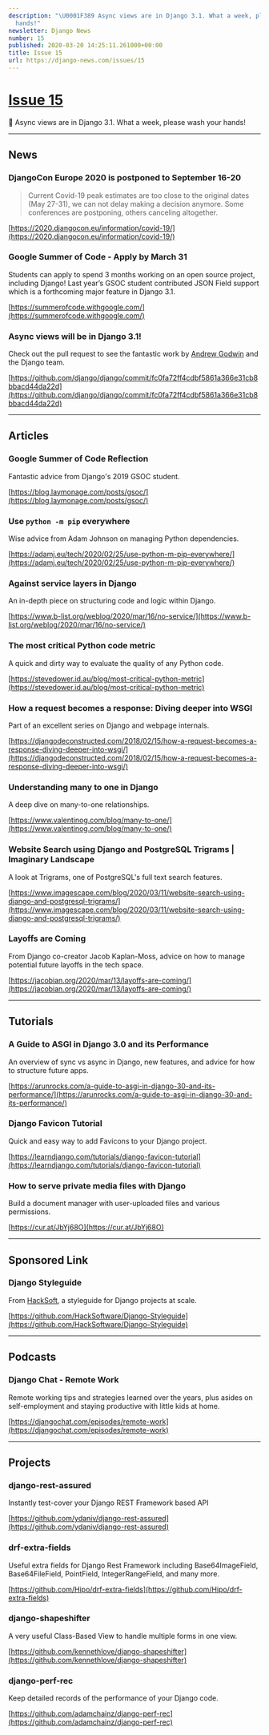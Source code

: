 ```yaml
---
description: "\U0001F389 Async views are in Django 3.1. What a week, please wash your
  hands!"
newsletter: Django News
number: 15
published: 2020-03-20 14:25:11.261000+00:00
title: Issue 15
url: https://django-news.com/issues/15
---
```


# [Issue 15](https://django-news.com/issues/15)

🎉 Async views are in Django 3.1. What a week, please wash your hands!

----

## News

### DjangoCon Europe 2020 is postponed to September 16-20

<blockquote><p>Current Covid-19 peak estimates are too close to the original dates (May 27-31), we can not delay making a decision anymore. Some conferences are postponing, others canceling altogether.</p></blockquote>

[https://2020.djangocon.eu/information/covid-19/](https://2020.djangocon.eu/information/covid-19/)

### Google Summer of Code - Apply by March 31

<p>Students can apply to spend 3 months working on an open source project, including Django! Last year’s GSOC student contributed JSON Field support which is a forthcoming major feature in Django 3.1.</p>

[https://summerofcode.withgoogle.com/](https://summerofcode.withgoogle.com/)

### Async views will be in Django 3.1!

<p>Check out the pull request to see the fantastic work by <a href="https://cur.at/WruQ8x8">Andrew Godwin</a> and the Django team.</p>

[https://github.com/django/django/commit/fc0fa72ff4cdbf5861a366e31cb8bbacd44da22d](https://github.com/django/django/commit/fc0fa72ff4cdbf5861a366e31cb8bbacd44da22d)

----

## Articles

### Google Summer of Code Reflection

<p>Fantastic advice from Django's 2019 GSOC student.</p>

[https://blog.laymonage.com/posts/gsoc/](https://blog.laymonage.com/posts/gsoc/)

### Use `python -m pip` everywhere

<p>Wise advice from Adam Johnson on managing Python dependencies.</p>

[https://adamj.eu/tech/2020/02/25/use-python-m-pip-everywhere/](https://adamj.eu/tech/2020/02/25/use-python-m-pip-everywhere/)

### Against service layers in Django

<p>An in-depth piece on structuring code and logic within Django.</p>

[https://www.b-list.org/weblog/2020/mar/16/no-service/](https://www.b-list.org/weblog/2020/mar/16/no-service/)

### The most critical Python code metric

<p>A quick and dirty way to evaluate the quality of any Python code.</p>

[https://stevedower.id.au/blog/most-critical-python-metric](https://stevedower.id.au/blog/most-critical-python-metric)

### How a request becomes a response: Diving deeper into WSGI

<p>Part of an excellent series on Django and webpage internals.</p>

[https://djangodeconstructed.com/2018/02/15/how-a-request-becomes-a-response-diving-deeper-into-wsgi/](https://djangodeconstructed.com/2018/02/15/how-a-request-becomes-a-response-diving-deeper-into-wsgi/)

### Understanding many to one in Django

<p>A deep dive on many-to-one relationships.</p>

[https://www.valentinog.com/blog/many-to-one/](https://www.valentinog.com/blog/many-to-one/)

### Website Search using Django and PostgreSQL Trigrams | Imaginary Landscape

<p>A look at Trigrams, one of PostgreSQL's full text search features.</p>

[https://www.imagescape.com/blog/2020/03/11/website-search-using-django-and-postgresql-trigrams/](https://www.imagescape.com/blog/2020/03/11/website-search-using-django-and-postgresql-trigrams/)

### Layoffs are Coming

<p>From Django co-creator Jacob Kaplan-Moss, advice on how to manage potential future layoffs in the tech space.</p>

[https://jacobian.org/2020/mar/13/layoffs-are-coming/](https://jacobian.org/2020/mar/13/layoffs-are-coming/)

----

## Tutorials

###   A Guide to ASGI in Django 3.0 and its Performance

<p>An overview of sync vs async in Django, new features, and advice for how to structure future apps.</p>

[https://arunrocks.com/a-guide-to-asgi-in-django-30-and-its-performance/](https://arunrocks.com/a-guide-to-asgi-in-django-30-and-its-performance/)

### Django Favicon Tutorial

<p>Quick and easy way to add Favicons to your Django project.</p>

[https://learndjango.com/tutorials/django-favicon-tutorial](https://learndjango.com/tutorials/django-favicon-tutorial)

### How to serve private media files with Django

<p>Build a document manager with user-uploaded files and various permissions.</p>

[https://cur.at/JbYj68O](https://cur.at/JbYj68O)

----

## Sponsored Link

### Django Styleguide

<p>From <a href="https://cur.at/E8L9o3u">HackSoft</a>, a styleguide for Django projects at scale.</p>

[https://github.com/HackSoftware/Django-Styleguide](https://github.com/HackSoftware/Django-Styleguide)

----

## Podcasts

### Django Chat - Remote Work

<p>Remote working tips and strategies learned over the years, plus asides on self-employment and staying productive with little kids at home.</p>

[https://djangochat.com/episodes/remote-work](https://djangochat.com/episodes/remote-work)

----

## Projects

### django-rest-assured

<p>Instantly test-cover your Django REST Framework based API</p>

[https://github.com/ydaniv/django-rest-assured](https://github.com/ydaniv/django-rest-assured)

### drf-extra-fields

<p>Useful extra fields for Django Rest Framework including Base64ImageField, Base64FileField, PointField, IntegerRangeField, and many more.</p>

[https://github.com/Hipo/drf-extra-fields](https://github.com/Hipo/drf-extra-fields)

### django-shapeshifter

<p>A very useful Class-Based View to handle multiple forms in one view.</p>

[https://github.com/kennethlove/django-shapeshifter](https://github.com/kennethlove/django-shapeshifter)

### django-perf-rec

<p>Keep detailed records of the performance of your Django code.</p>

[https://github.com/adamchainz/django-perf-rec](https://github.com/adamchainz/django-perf-rec)